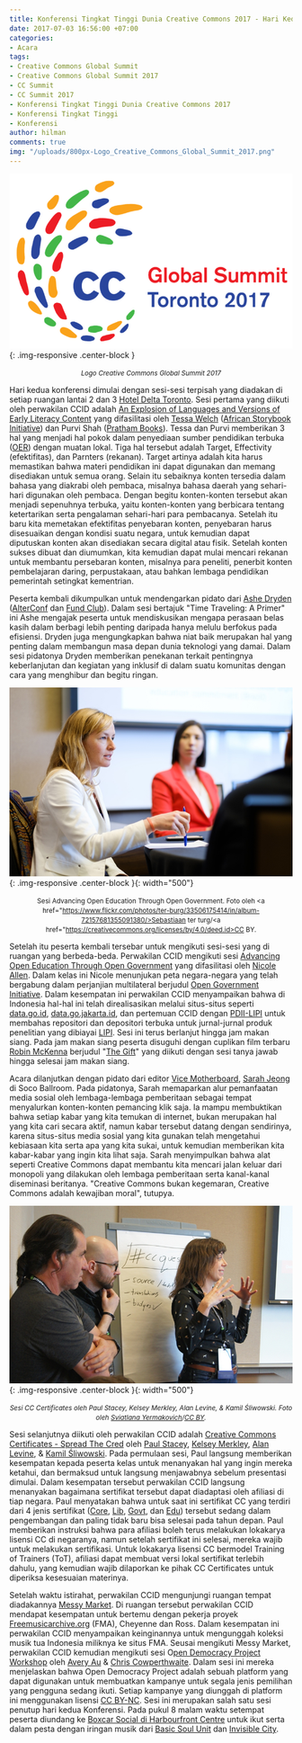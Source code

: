 ```yaml
---
title: Konferensi Tingkat Tinggi Dunia Creative Commons 2017 - Hari Kedua
date: 2017-07-03 16:56:00 +07:00
categories:
- Acara
tags:
- Creative Commons Global Summit
- Creative Commons Global Summit 2017
- CC Summit
- CC Summit 2017
- Konferensi Tingkat Tinggi Dunia Creative Commons 2017
- Konferensi Tingkat Tinggi
- Konferensi
author: hilman
comments: true
img: "/uploads/800px-Logo_Creative_Commons_Global_Summit_2017.png"
---
```


![800px-Logo_Creative_Commons_Global_Summit_2017.png](/uploads/800px-Logo_Creative_Commons_Global_Summit_2017.png){: .img-responsive .center-block }<center><small><i>Logo Creative Commons Global Summit 2017</i></small></center>

Hari kedua konferensi dimulai dengan sesi-sesi terpisah yang diadakan di setiap ruangan lantai 2 dan 3 [Hotel Delta Toronto](https://en.wikipedia.org/wiki/Delta_Toronto_Hotel). Sesi pertama yang diikuti oleh perwakilan CCID adalah [An Explosion of Languages and Versions of Early Literacy Content](https://creativecommonsglobalsummit2017t.sched.com/event/AF0C/an-explosion-of-languages-and-versions-of-early-literacy-content-saides-african-storybook-initiative-pratham-books-storyweaver-book-dash) yang difasilitasi oleh [Tessa Welch](https://creativecommonsglobalsummit2017t.sched.com/tessaw) ([African Storybook Initiative](http://www.africanstorybook.org/)) dan Purvi Shah ([Pratham Books](https://twitter.com/prathambooks)). Tessa dan Purvi memberikan 3 hal yang menjadi hal pokok dalam penyediaan sumber pendidikan terbuka ([OER](https://en.wikipedia.org/wiki/Open_educational_resources)) dengan muatan lokal. Tiga hal tersebut adalah Target, Effectivity (efektifitas), dan Parnters (rekanan). Target artinya adalah kita harus memastikan bahwa materi pendidikan ini dapat digunakan dan memang disediakan untuk semua orang. Selain itu sebaiknya konten tersedia dalam bahasa yang diakrabi oleh pembaca, misalnya bahasa daerah yang sehari-hari digunakan oleh pembaca. Dengan begitu konten-konten tersebut akan menjadi sepenuhnya terbuka, yaitu konten-konten yang berbicara tentang ketertarikan serta pengalaman sehari-hari para pembacanya. Setelah itu baru kita memetakan efektifitas penyebaran konten, penyebaran harus disesuaikan dengan kondisi suatu negara, untuk kemudian dapat diputuskan konten akan disediakan secara digital atau fisik. Setelah konten sukses dibuat dan diumumkan, kita kemudian dapat mulai mencari rekanan untuk membantu persebaran konten, misalnya para peneliti, penerbit konten pembelajaran daring, perpustakaan, atau bahkan lembaga pendidikan pemerintah setingkat kementrian.

Peserta kembali dikumpulkan untuk mendengarkan pidato dari [Ashe Dryden](https://www.ashedryden.com/) ([AlterConf](https://alterconf.com/) dan [Fund Club](http://joinfundclub.com/)). Dalam sesi bertajuk "Time Traveling: A Primer" ini Ashe mengajak peserta untuk mendiskusikan mengapa perasaan belas kasih dalam berbagi lebih penting daripada hanya melulu berfokus pada efisiensi. Dryden juga mengungkapkan bahwa niat baik merupakan hal yang penting dalam membangun masa depan dunia teknologi yang damai. Dalam sesi pidatonya Dryden memberikan penekanan terkait pentingnya keberlanjutan dan kegiatan yang inklusif di dalam suatu komunitas dengan cara yang menghibur dan begitu ringan.

![sparch presentation.jpg](/uploads/sparch%20presentation.jpg){: .img-responsive .center-block }{: width="500"}<center><small>Sesi Advancing Open Education Through Open Government. Foto oleh <a href="https://www.flickr.com/photos/ter-burg/33506175414/in/album-72157681355091380/>Sebastiaan ter turg</a>/<a href="https://creativecommons.org/licenses/by/4.0/deed.id>CC BY</a>.<i></i></small></center>

Setelah itu peserta kembali tersebar untuk mengikuti sesi-sesi yang di ruangan yang berbeda-beda. Perwakilan CCID mengikuti sesi [Advancing Open Education Through Open Government](https://creativecommonsglobalsummit2017t.sched.com/event/AF19/advancing-open-educationthrough-open-government?iframe=yes&w=100%&sidebar=yes&bg=no) yang difasilitasi oleh [Nicole Allen](https://creativecommonsglobalsummit2017t.sched.com/speaker/nicole349). Dalam kelas ini Nicole menunjukan peta negara-negara yang telah bergabung dalam perjanjian multilateral berjudul [Open Government Initiative](http://opengovernmentinitiative.org/). Dalam kesempatan ini perwakilan CCID menyampaikan bahwa di Indonesia hal-hal ini telah direalisasikan melalui situs-situs seperti [data.go.id](http://data.go.id/), [data.go.jakarta.id](http://data.jakarta.go.id/), dan pertemuan CCID dengan [PDII-LIPI](http://www.pdii.lipi.go.id/) untuk membahas repositori dan depositori terbuka untuk jurnal-jurnal produk penelitian yang dibiayai [LIPI](http://lipi.go.id/). Sesi ini terus berlanjut hingga jam makan siang. Pada jam makan siang peserta disuguhi dengan cuplikan film terbaru [Robin McKenna](http://www.imdb.com/name/nm0571421/) berjudul "[The Gift](https://blog.p2pfoundation.net/the-gift-a-documentary-by-robin-mckenna/2015/08/10)" yang diikuti dengan sesi tanya jawab hingga selesai jam makan siang.

Acara dilanjutkan dengan pidato dari editor [Vice Motherboard](https://motherboard.vice.com/en_us), [Sarah Jeong](https://motherboard.vice.com/de/contributor/sarah-jeong) di Soco Ballroom. Pada pidatonya, Sarah memaparkan alur pemanfaatan media sosial oleh lembaga-lembaga pemberitaan sebagai tempat menyalurkan konten-konten pemancing klik saja. Ia mampu membuktikan bahwa setiap kabar yang kita temukan di internet, bukan merupakan hal yang kita cari secara aktif, namun kabar tersebut datang dengan sendirinya, karena situs-situs media sosial yang kita gunakan telah mengetahui kebiasaan kita serta apa yang kita sukai, untuk kemudian memberikan kita kabar-kabar yang ingin kita lihat saja. Sarah menyimpulkan bahwa alat seperti Creative Commons dapat membantu kita mencari jalan keluar dari monopoli yang dilakukan oleh lembaga pemberitaan serta kanal-kanal diseminasi beritanya. "Creative Commons bukan kegemaran, Creative Commons adalah kewajiban moral", tutupya.

![cc certificates.jpg](/uploads/cc%20certificates.jpg){: .img-responsive .center-block }{: width="500"}<center><small><i>Sesi CC Certificates oleh Paul Stacey, Kelsey Merkley, Alan Levine, & Kamil Śliwowski. Foto oleh <a href="https://www.flickr.com/photos/125728508@N05/34454027725/in/album-72157681542459460/">Sviatlana Yermakovich</a>/<a href="https://creativecommons.org/licenses/by/4.0/deed.id">CC BY</a>.</i></small></center>

Sesi selanjutnya diikuti oleh perwakilan CCID adalah [Creative Commons Certificates - Spread The Cred](https://creativecommonsglobalsummit2017t.sched.com/event/AF1V/creative-commons-certificates-spread-the-cred?iframe=no&w=100%&sidebar=yes&bg=no) oleh [Paul Stacey](https://creativecommonsglobalsummit2017t.sched.com/speaker/paulstacey), [Kelsey Merkley](https://creativecommonsglobalsummit2017t.sched.com/speaker/kelseywiens1), [Alan Levine](https://creativecommonsglobalsummit2017t.sched.com/speaker/cogdog), & [Kamil Śliwowski](https://creativecommonsglobalsummit2017t.sched.com/speaker/kamilsliwowski1). Pada permulaan sesi, Paul langsung memberikan kesempatan kepada peserta kelas untuk menanyakan hal yang ingin mereka ketahui, dan bermaksud untuk langsung menjawabnya sebelum presentasi dimulai. Dalam kesempatan tersebut perwakilan CCID langsung menanyakan bagaimana sertifikat tersebut dapat diadaptasi oleh afiliasi di tiap negara. Paul menyatakan bahwa untuk saat ini sertifikat CC yang terdiri dari 4 jenis sertifikat ([Core](https://certificates.creativecommons.org/core), [Lib](https://certificates.creativecommons.org/lib), [Govt](https://certificates.creativecommons.org/gov), dan [Edu](https://certificates.creativecommons.org/edu)) tersebut sedang dalam pengembangan dan paling tidak baru bisa selesai pada tahun depan. Paul memberikan instruksi bahwa para afiliasi boleh terus melakukan lokakarya lisensi CC di negaranya, namun setelah sertifikat ini selesai, mereka wajib untuk melakukan sertifikasi. Untuk lokakarya lisensi CC bermodel Training of Trainers (ToT), afiliasi dapat membuat versi lokal sertifikat terlebih dahulu, yang kemudian wajib dilaporkan ke pihak CC Certificates untuk diperiksa kesesuaian materinya.

Setelah waktu istirahat, perwakilan CCID mengunjungi ruangan tempat diadakannya [Messy Market](https://creativecommonsglobalsummit2017t.sched.com/event/AF3S/messy-market?iframe=no&w=100%&sidebar=yes&bg=no). Di ruangan tersebut perwakilan CCID mendapat kesempatan untuk bertemu dengan pekerja proyek [Freemusicarchive.org](http://freemusicarchive.org/) (FMA), Cheyenne dan Ross. Dalam kesempatan ini perwakilan CCID menyampaikan keinginannya untuk mengunggah koleksi musik tua Indonesia miliknya ke situs FMA. Seusai mengikuti Messy Market, perwakilan CCID kemudian mengikuti sesi O[pen Democracy Project Workshop](https://creativecommonsglobalsummit2017t.sched.com/event/AF3N/open-democracy-project-workshop) oleh [Avery Au](https://creativecommonsglobalsummit2017t.sched.com/speaker/averyau) & [Chris Cowperthwaite](https://creativecommonsglobalsummit2017t.sched.com/speaker/chriscowperthwaite). Dalam sesi ini mereka menjelaskan bahwa Open Democracy Project adalah sebuah platform yang dapat digunakan untuk membuatkan kampanye untuk segala jenis pemilihan yang pengguna sedang ikuti. Setiap kampanye yang diunggah di platform ini menggunakan lisensi [CC BY-NC](https://creativecommons.org/licenses/by-nc/4.0/deed.id). Sesi ini merupakan salah satu sesi penutup hari kedua Konferensi. Pada pukul 8 malam waktu setempat peserta diundang ke [Boxcar Social di Harbourfront Centre](http://www.boxcarsocial.ca/locations-harbourfront.html) untuk ikut serta dalam pesta dengan iringan musik dari [Basic Soul Unit](https://soundcloud.com/basic-soul-unit) dan [Invisible City](https://soundcloud.com/invisible-city).